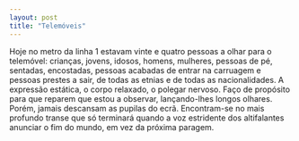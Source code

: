 ```yaml
---
layout: post
title: "Telemóveis"
---
```


Hoje no metro da linha 1 estavam vinte e quatro pessoas a olhar para o telemóvel: crianças, jovens, idosos, homens, mulheres, pessoas de pé, sentadas, encostadas, pessoas acabadas de entrar na carruagem e pessoas prestes a sair, de todas as etnias e de todas as nacionalidades. A expressão estática, o corpo relaxado, o polegar nervoso. Faço de propósito para que reparem que estou a observar, lançando-lhes longos olhares. Porém, jamais descansam as pupilas do ecrã. Encontram-se no mais profundo transe que só terminará quando a voz estridente dos altifalantes anunciar o fim do mundo, em vez da próxima paragem.